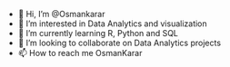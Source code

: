 - 👋 Hi, I’m @Osmankarar
- 👀 I’m interested in Data Analytics and visualization
- 🌱 I’m currently learning R, Python and SQL
- 💞️ I’m looking to collaborate on Data Analytics projects
- 📫 How to reach me OsmanKarar

<!---
Osmankarar/Osmankarar is a ✨ special ✨ repository because its `README.md` (this file) appears on your GitHub profile.
You can click the Preview link to take a look at your changes.
--->
